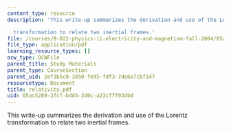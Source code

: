 ```yaml
---
content_type: resource
description: 'This write-up summarizes the derivation and use of the Lorentz

  transformation to relate two inertial frames.'
file: /courses/8-022-physics-ii-electricity-and-magnetism-fall-2004/05ac52892fcfbdd43d0ca23cf7f93dbd_relativity.pdf
file_type: application/pdf
learning_resource_types: []
ocw_type: OCWFile
parent_title: Study Materials
parent_type: CourseSection
parent_uid: 2ef3b5c8-3850-fe95-fdf3-7de6e7cbf147
resourcetype: Document
title: relativity.pdf
uid: 05ac5289-2fcf-bdd4-3d0c-a23cf7f93dbd
---
```

This write-up summarizes the derivation and use of the Lorentz
transformation to relate two inertial frames.

